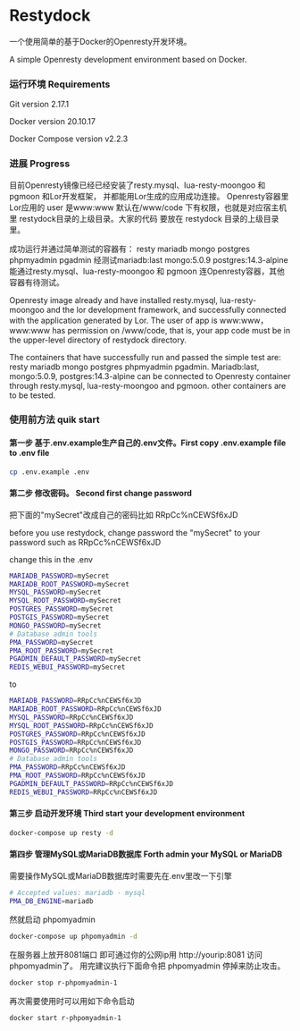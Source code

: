 # Restydock
一个使用简单的基于Docker的Openresty开发环境。

A simple Openresty development environment based on Docker.

### 运行环境 Requirements
Git version 2.17.1

Docker version 20.10.17

Docker Compose version v2.2.3

### 进展 Progress

目前Openresty镜像已经已经安装了resty.mysql、lua-resty-moongoo 和 pgmoon 和Lor开发框架，
并都能用Lor生成的应用成功连接。 Openresty容器里Lor应用的 user 是www:www 默认在/www/code
下有权限，也就是对应宿主机里 restydock目录的上级目录。大家的代码 要放在 restydock 目录的上级目录里。

成功运行并通过简单测试的容器有：
resty mariadb mongo postgres phpmyadmin pgadmin 
经测试mariadb:last mongo:5.0.9 postgres:14.3-alpine 能通过resty.mysql、lua-resty-moongoo 
和 pgmoon 连Openresty容器，其他容器有待测试。

Openresty image already and have installed resty.mysql, lua-resty-moongoo and 
the lor development framework, and successfully connected with the application 
generated by Lor. The user of app is www:www， www:www has permission on /www/code, 
that is, your app code must be in the upper-level directory of restydock directory.

The containers that have successfully run and passed the simple test are: 
resty mariadb mongo postgres phpmyadmin pgadmin. Mariadb:last, mongo:5.0.9, 
postgres:14.3-alpine can be connected to Openresty container through resty.mysql, 
lua-resty-moongoo and pgmoon. other containers are to be tested.
### 使用前方法 quik start

#### 第一步 基于.env.example生产自己的.env文件。First copy .env.example file to .env file
```bash
cp .env.example .env
```
#### 第二步 修改密码。 Second first change password
把下面的"mySecret"改成自己的密码比如 RRpCc%nCEWSf6xJD

before you use restydock, change password the "mySecret" to your password such as RRpCc%nCEWSf6xJD

change this in the .env
```bash
MARIADB_PASSWORD=mySecret
MARIADB_ROOT_PASSWORD=mySecret
MYSQL_PASSWORD=mySecret
MYSQL_ROOT_PASSWORD=mySecret
POSTGRES_PASSWORD=mySecret
POSTGIS_PASSWORD=mySecret
MONGO_PASSWORD=mySecret
# Database admin tools
PMA_PASSWORD=mySecret
PMA_ROOT_PASSWORD=mySecret
PGADMIN_DEFAULT_PASSWORD=mySecret
REDIS_WEBUI_PASSWORD=mySecret
```
to
```bash
MARIADB_PASSWORD=RRpCc%nCEWSf6xJD
MARIADB_ROOT_PASSWORD=RRpCc%nCEWSf6xJD
MYSQL_PASSWORD=RRpCc%nCEWSf6xJD
MYSQL_ROOT_PASSWORD=RRpCc%nCEWSf6xJD
POSTGRES_PASSWORD=RRpCc%nCEWSf6xJD
POSTGIS_PASSWORD=RRpCc%nCEWSf6xJD
MONGO_PASSWORD=RRpCc%nCEWSf6xJD
# Database admin tools
PMA_PASSWORD=RRpCc%nCEWSf6xJD
PMA_ROOT_PASSWORD=RRpCc%nCEWSf6xJD
PGADMIN_DEFAULT_PASSWORD=RRpCc%nCEWSf6xJD
REDIS_WEBUI_PASSWORD=RRpCc%nCEWSf6xJD
```
#### 第三步 启动开发环境 Third start your development environment

```bash
docker-compose up resty -d
```
#### 第四步 管理MySQL或MariaDB数据库 Forth admin your MySQL or MariaDB

需要操作MySQL或MariaDB数据库时需要先在.env里改一下引擎

```bash
# Accepted values: mariadb - mysql
PMA_DB_ENGINE=mariadb
```
然就启动 phpomyadmin
```bash
docker-compose up phpomyadmin -d
```
在服务器上放开8081端口
即可通过你的公网ip用 http://yourip:8081 访问phpomyadmin了。
用完建议执行下面命令把 phpomyadmin 停掉来防止攻击。

```bash
docker stop r-phpomyadmin-1
```
再次需要使用时可以用如下命令启动
```bash
docker start r-phpomyadmin-1
```
